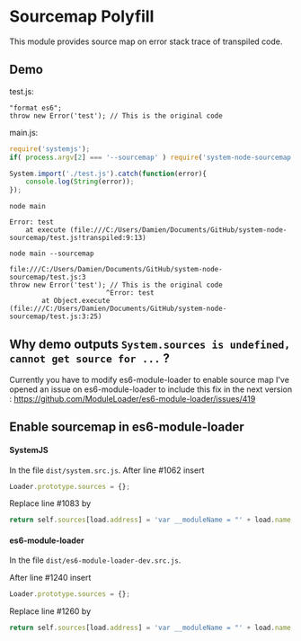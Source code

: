 # Sourcemap Polyfill

This module provides source map on error stack trace of transpiled code.

## Demo

test.js:

```
"format es6";
throw new Error('test'); // This is the original code
```

main.js:

```javascript
require('systemjs');
if( process.argv[2] === '--sourcemap' ) require('system-node-sourcemap');

System.import('./test.js').catch(function(error){
	console.log(String(error));
});
```

`node main`

```
Error: test
    at execute (file:///C:/Users/Damien/Documents/GitHub/system-node-sourcemap/test.js!transpiled:9:13)
```

`node main --sourcemap`

```
file:///C:/Users/Damien/Documents/GitHub/system-node-sourcemap/test.js:3
throw new Error('test'); // This is the original code
                        ^Error: test
        at Object.execute (file:///C:/Users/Damien/Documents/GitHub/system-node-sourcemap/test.js:3:25)
```

## Why demo outputs `System.sources is undefined, cannot get source for ...` ?

Currently you have to modify es6-module-loader to enable source map I've opened an issue on es6-module-loader to include this fix in the next version : https://github.com/ModuleLoader/es6-module-loader/issues/419

## Enable sourcemap in es6-module-loader

####  SystemJS

In the file `dist/system.src.js`.
After line #1062 insert

```javascript
Loader.prototype.sources = {};
```

Replace line #1083 by

```javascript
return self.sources[load.address] = 'var __moduleName = "' + load.name + '";' + transpileFunction.call(self, load, transpiler) + '\n//# sourceURL=' + load.address + '!transpiled';
```

#### es6-module-loader

In the file `dist/es6-module-loader-dev.src.js`.

After line #1240 insert

```javascript
Loader.prototype.sources = {};
```

Replace line #1260 by

```javascript
return self.sources[load.address] = 'var __moduleName = "' + load.name + '";' + transpileFunction.call(self, load, transpiler) + '\n//# sourceURL=' + load.address + '!transpiled';
```

